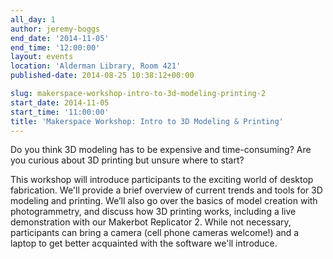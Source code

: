 ```yaml
---
all_day: 1
author: jeremy-boggs
end_date: '2014-11-05'
end_time: '12:00:00'
layout: events
location: 'Alderman Library, Room 421'
published-date: 2014-08-25 10:38:12+00:00

slug: makerspace-workshop-intro-to-3d-modeling-printing-2
start_date: 2014-11-05
start_time: '11:00:00'
title: 'Makerspace Workshop: Intro to 3D Modeling & Printing'
---
```


Do you think 3D modeling has to be expensive and time-consuming? Are you curious about 3D printing but unsure where to start?

This workshop will introduce participants to the exciting world of desktop fabrication. We'll provide a brief overview of current trends and tools for 3D modeling and printing. We’ll also go over the basics of model creation with photogrammetry, and discuss how 3D printing works, including a live demonstration with our Makerbot Replicator 2. While not necessary, participants can bring a camera (cell phone cameras welcome!) and a laptop to get better acquainted with the software we'll introduce.

